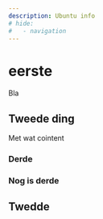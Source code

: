 ```yaml
---
description: Ubuntu info
# hide:
#   - navigation
---
```



# eerste


Bla


## Tweede ding

Met wat cointent

### Derde
 

### Nog is derde


## Twedde